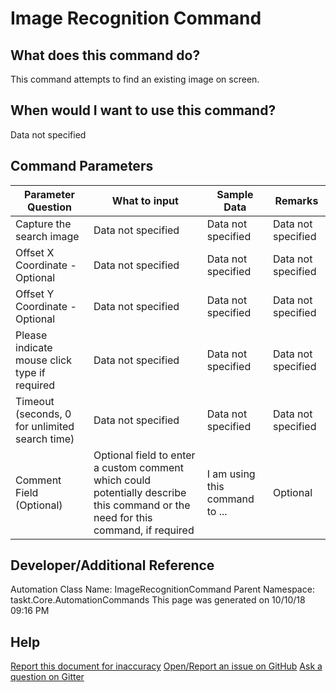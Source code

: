 <!--TITLE: Image Recognition Command -->
<!-- SUBTITLE: a command in the Image Commands group -->
# Image Recognition Command


## What does this command do?
This command attempts to find an existing image on screen.


## When would I want to use this command?
Data not specified


## Command Parameters
| Parameter Question   	| What to input  	|  Sample Data 	| Remarks  	|
| ---                    | ---               | ---           | ---       |
|Capture the search image|Data not specified|Data not specified|Data not specified|
|Offset X Coordinate - Optional|Data not specified|Data not specified|Data not specified|
|Offset Y Coordinate - Optional|Data not specified|Data not specified|Data not specified|
|Please indicate mouse click type if required|Data not specified|Data not specified|Data not specified|
|Timeout (seconds, 0 for unlimited search time)|Data not specified|Data not specified|Data not specified|
|Comment Field (Optional)|Optional field to enter a custom comment which could potentially describe this command or the need for this command, if required|I am using this command to ...|Optional|


## Developer/Additional Reference
Automation Class Name: ImageRecognitionCommand
Parent Namespace: taskt.Core.AutomationCommands
This page was generated on 10/10/18 09:16 PM


## Help
[Report this document for inaccuracy](/#)
[Open/Report an issue on GitHub](/#)
[Ask a question on Gitter](/#)
